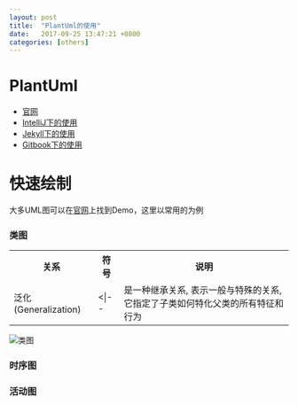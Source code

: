 ```yaml
---
layout: post
title:  "PlantUml的使用"
date:   2017-09-25 13:47:21 +0800
categories: [others]
---
```

# PlantUml
- [官网](http://plantuml.com)
- [IntelliJ下的使用](http://blog.csdn.net/imduan/article/details/53857921)
- [Jekyll下的使用](https://github.com/yjpark/jekyll-plantuml)
- [Gitbook下的使用](https://github.com/lyhcode/gitbook-plugin-plantuml)

# 快速绘制
大多UML图可以在[官网](http://plantuml.com)上找到Demo，这里以常用的为例  
### 类图  
<table>
<tr>
  <th>关系</th>
  <th>符号</th>
  <th>说明</th>
</tr>
<tr>
  <td>泛化(Generalization)</td>
  <td>&lt;&#124;--</td>
  <td>是一种继承关系, 表示一般与特殊的关系, 它指定了子类如何特化父类的所有特征和行为</td>
</tr>
</table>

![类图](http://g.gravizo.com/g?@startuml;@enduml)
### 时序图  

### 活动图  


